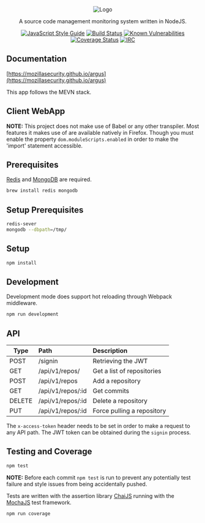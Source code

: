 <p align="center">
  <img src="https://github.com/posidron/posidron.github.io/raw/master/static/images/argus.png" alt="Logo" />
</p>

<p align="center">
A source code management monitoring system written in NodeJS.
</p>

<p align="center">
<a href="https://standardjs.com"><img src="https://img.shields.io/badge/code_style-standard-brightgreen.svg" alt="JavaScript Style Guide"></a>
<a href="https://travis-ci.org/MozillaSecurity/argus"><img src="https://api.travis-ci.org/MozillaSecurity/argus.svg?branch=master" alt="Build Status"></a>
<a href="https://snyk.io/test/github/mozillasecurity/argus"><img src="https://snyk.io/test/github/mozillasecurity/argus/badge.svg" alt="Known Vulnerabilities"></a>
<a href="https://coveralls.io/github/MozillaSecurity/argus?branch=master"><img src="https://coveralls.io/repos/github/MozillaSecurity/argus/badge.svg?branch=master" alt="Coverage Status"></a>
<a href="https://www.irccloud.com/invite?channel=%23fuzzing&amp;hostname=irc.mozilla.org&amp;port=6697&amp;ssl=1"><img src="https://img.shields.io/badge/IRC-%23fuzzing-1e72ff.svg?style=flat" alt="IRC"></a>
</p>


## Documentation

[https://mozillasecurity.github.io/argus](https://mozillasecurity.github.io/argus)

This app follows the MEVN stack.

## Client WebApp

**NOTE:** This project does not make use of Babel or any other transpiler. Most features it makes
use of are available natively in Firefox. Though you must enable the property
```dom.moduleScripts.enabled``` in order to make the 'import' statement accessible.

## Prerequisites

[Redis](https://redis.io/download) and
[MongoDB](https://docs.mongodb.com/manual/tutorial/install-mongodb-on-ubuntu/#install-mongodb-community-edition) are required.

```bash
brew install redis mongodb
```

## Setup Prerequisites

```bash
redis-sever
mongodb --dbpath=/tmp/
```

## Setup
```bash
npm install
```

## Development

Development mode does support hot reloading through Webpack middleware.

```bash
npm run development
```

## API

| Type   | Path              | Description                |
| -------|:------------------| :--------------------------|
| POST   | /signin           | Retrieving the JWT         |
| GET    | /api/v1/repos/    | Get a list of repositories |
| POST   | /api/v1/repos     | Add a repository           |
| GET    | /api/v1/repos/:id | Get commits                |
| DELETE | /api/v1/repos/:id | Delete a repository        |
| PUT    | /api/v1/repos/:id | Force pulling a repository |


The ```x-access-token``` header needs to be set in order to make a request to any API path. The JWT token can be obtained during the ```signin``` process.

## Testing and Coverage

```bash
npm test
```

**NOTE:** Before each commit ```npm test``` is run to prevent any potentially test failure and style issues from being accidentally pushed.

Tests are written with the assertion library [ChaiJS](http://chaijs.com/api/bdd) running with the [MochaJS](https://mochajs.org) test framework.

```bash
npm run coverage
```
